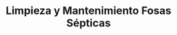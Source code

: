 ---
id: 'service-9'
title: 'Limpieza y Mantenimiento Fosas Sépticas'
titleMeta: "Limpieza, Vaciado y Mantenimiento de Fosas Sépticas | Desatascos Pociten"
canonical: https://www.desatascos-madrid.com/services/limpieza-fosas-septicas

mediumImage: 'fosassepticas-md.webp'
largeImage: 'fosassepticas-lg.webp'
metaContent: " ¿Buscas servicios de limpieza, vaciado y mantenimiento de fosas sépticas? Desatascos Pociten ofrece soluciones personalizadas y eco-amigables. Tu satisfacción es nuestra prioridad. ¡Contáctanos ahora!☎️​ 647 376 782"
detailBreadcrumbSubTitle: 'Limpieza y Mantenimiento Fosas Sépticas'
detailBreadcrumbDesc: 'Reparación de tubería con manga con los mejores precios.'



title2: '
Limpieza, Vaciado y Mantenimiento de Fosas Sépticas'
#PARRAFO color negro de fondo y letras en verde
detailSubTitle: 'Limpieza, Vaciado y Mantenimiento de Fosas Sépticas: La Experiencia de Desatascos Pociten'

#PARRAFO slider
parrafo: "Expertos en Limpieza, Vaciado y Mantenimiento de Fosas Sépticas. ¡Calidad y Servicio sin Compromiso!"


contenido: "


<h2>1. Introducción</h2>

<p>En <strong>Desatascos Pociten</strong>, somos expertos cuando se trata de la limpieza, vaciado y mantenimiento de fosas sépticas. Con mas de 25 años de experiencia y un equipo de expertos altamente capacitados, nos satisface brindar servicios excepcionales a todos nuestros clientes. Pero, ¿qué nos hace diferentes? Veamos.</p>

<h2>2. Nuestra Experiencia en Limpieza de Fosas Sépticas</h2>

<h3>2.1 El Arte de la Limpieza de Fosas Sépticas</h3>

<p>Limpiar una fosa séptica es más que simplemente vaciarla. Requiere habilidad, precisión y un profundo conocimiento de los sistemas sépticos. Nuestro equipo en Desatascos Pociten ha perfeccionado este arte, ofreciendo servicios de limpieza que superan las expectativas y cumplen con las normativas.</p>

<h3>2.2 Entendiendo las Necesidades Únicas de cada Fosa Séptica</h3>

<p>Cada fosa séptica es diferente y requiere un enfoque distinto. Nosotros en Desatascos Pociten, entendemos esto y personalizamos nuestros servicios de limpieza para satisfacer las necesidades únicas de cada cliente. Así, no sólo realizamos una limpieza efectiva, sino que también garantizamos la longevidad de su sistema séptico.</p>

<h2>3. Nuestro Enfoque para el Vaciado de Fosas Sépticas</h2>

<h3>3.1 Operaciones Seguras y Eficientes</h3>

<p>El vaciado de una fosa séptica es una operación delicada. En Desatascos Pociten, contamos con los equipos más modernos y seguimos estrictas medidas de seguridad para garantizar un vaciado seguro y eficiente.</p>

<h3>3.2 Protegiendo el Medio Ambiente</h3>

<p>Como empresa responsable, nos aseguramos de que el vaciado de su fosa séptica se realice de manera ecológica. Nos ocupamos de la eliminación y el tratamiento adecuado de los residuos, protegiendo así nuestro medio ambiente.</p>

<h2>4. Expertos en Mantenimiento de Fosas Sépticas</h2>

<h3>4.1 Mantenimiento Regular para un Funcionamiento Óptimo</h3>

<p>Un mantenimiento regular es clave para el correcto funcionamiento de su fosa séptica. Nuestros expertos en Desatascos Pociten le ayudarán a programar un plan de mantenimiento adecuado, garantizando así que su sistema funcione sin problemas.</p>

<h3>4.2 Resolviendo Problemas antes de que se Conviertan en Emergencias</h3>

<p>Uno de los beneficios de un buen mantenimiento es la detección temprana de problemas. En Desatascos Pociten, somos expertos en identificar y solucionar problemas antes de que se conviertan en emergencias, ahorrándole tiempo, dinero y estrés.</p>

<h2>5. Nuestra Promesa de Calidad en Desatascos Pociten</h2>

<h3>5.1 Compromiso con la Calidad</h3>

<p>En Desatascos Pociten, no hacemos compromisos cuando se trata de calidad. Desde la capacitación de nuestro personal hasta los equipos que utilizamos, todo se orienta hacia la provisión de servicios de la más alta calidad.</p>

<h3>5.2 Confiabilidad y Profesionalismo</h3>

<p>Como líderes en nuestro campo, entendemos la importancia de la confiabilidad y el profesionalismo. Estamos disponibles cuando nos necesita y siempre estamos listos para superar sus expectativas.</p>



<h2>6. Conclusión</h2>

<p>En <strong>Desatascos Pociten</strong>, creemos que el servicio de calidad y la satisfacción del cliente son la clave para nuestro éxito. Ya sea limpieza, vaciado o mantenimiento de fosas sépticas, nos esforzamos por superar sus expectativas en cada paso del camino.</p>

<hr>
"
accordionData:
 [
    {
      question: '¿Qué hace a Desatascos Pociten diferente de otras empresas de fosas sépticas?',
      answer:
        'En Desatascos Pociten, nos enorgullece nuestro compromiso con la calidad y el servicio excepcional. Personalizamos nuestros servicios para satisfacer sus necesidades específicas y contamos con un equipo de expertos altamente capacitados.',
    },
    {
      question: '¿Cómo se asegura Desatascos Pociten de que la limpieza de la fosa séptica sea segura y eficiente?',
      answer:
        'Contamos con los equipos más modernos y seguimos estrictas medidas de seguridad para garantizar operaciones seguras y eficientes.',
    },
    {
      question: '¿Ofrece Desatascos Pociten servicios de mantenimiento de fosas sépticas?',
      answer:
        'Sí, ofrecemos servicios de mantenimiento de fosas sépticas. Creemos en la prevención de problemas antes de que se conviertan en emergencias y ayudamos a nuestros clientes a programar un plan de mantenimiento adecuado.',
    }
  ]

isFeatured: true
---